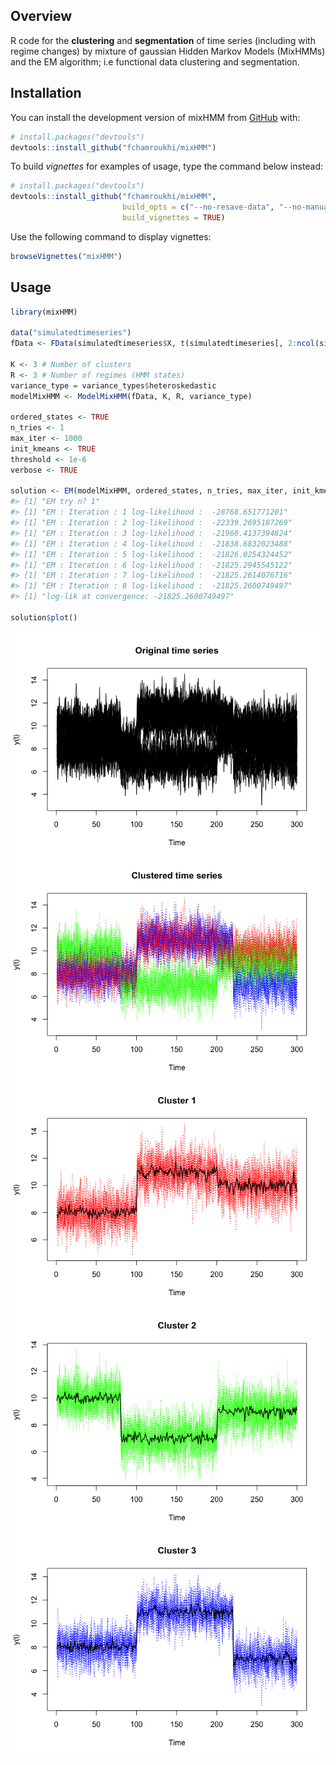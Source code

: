 
<!-- README.md is generated from README.Rmd. Please edit that file -->

## Overview

<!-- badges: start -->

<!-- badges: end -->

R code for the **clustering** and **segmentation** of time series
(including with regime changes) by mixture of gaussian Hidden Markov
Models (MixHMMs) and the EM algorithm; i.e functional data clustering
and segmentation.

## Installation

You can install the development version of mixHMM from
[GitHub](https://github.com/) with:

``` r
# install.packages("devtools")
devtools::install_github("fchamroukhi/mixHMM")
```

To build *vignettes* for examples of usage, type the command below
instead:

``` r
# install.packages("devtools")
devtools::install_github("fchamroukhi/mixHMM", 
                         build_opts = c("--no-resave-data", "--no-manual"), 
                         build_vignettes = TRUE)
```

Use the following command to display vignettes:

``` r
browseVignettes("mixHMM")
```

## Usage

``` r
library(mixHMM)

data("simulatedtimeseries")
fData <- FData(simulatedtimeseries$X, t(simulatedtimeseries[, 2:ncol(simulatedtimeseries)]))

K <- 3 # Number of clusters
R <- 3 # Number of regimes (HMM states)
variance_type = variance_types$heteroskedastic
modelMixHMM <- ModelMixHMM(fData, K, R, variance_type)

ordered_states <- TRUE
n_tries <- 1
max_iter <- 1000
init_kmeans <- TRUE
threshold <- 1e-6
verbose <- TRUE

solution <- EM(modelMixHMM, ordered_states, n_tries, max_iter, init_kmeans, threshold, verbose)
#> [1] "EM try n? 1"
#> [1] "EM : Iteration : 1 log-likelihood :  -28768.651771201"
#> [1] "EM : Iteration : 2 log-likelihood :  -22339.2695187269"
#> [1] "EM : Iteration : 3 log-likelihood :  -21960.4137394824"
#> [1] "EM : Iteration : 4 log-likelihood :  -21838.6832023488"
#> [1] "EM : Iteration : 5 log-likelihood :  -21826.0254324452"
#> [1] "EM : Iteration : 6 log-likelihood :  -21825.2945545122"
#> [1] "EM : Iteration : 7 log-likelihood :  -21825.2614076716"
#> [1] "EM : Iteration : 8 log-likelihood :  -21825.2600749497"
#> [1] "log-lik at convergence: -21825.2600749497"

solution$plot()
```

<img src="man/figures/README-unnamed-chunk-5-1.png" style="display: block; margin: auto;" /><img src="man/figures/README-unnamed-chunk-5-2.png" style="display: block; margin: auto;" /><img src="man/figures/README-unnamed-chunk-5-3.png" style="display: block; margin: auto;" /><img src="man/figures/README-unnamed-chunk-5-4.png" style="display: block; margin: auto;" /><img src="man/figures/README-unnamed-chunk-5-5.png" style="display: block; margin: auto;" />
